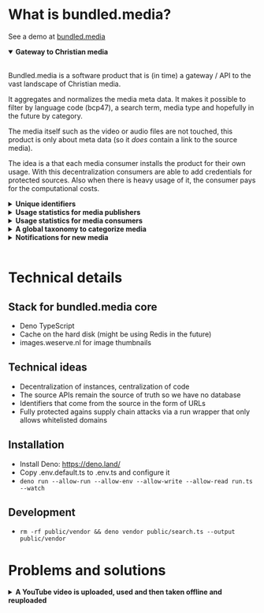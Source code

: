 # What is bundled.media?

See a demo at [bundled.media](https://bundled.media)

<details open>
<summary><strong>Gateway to Christian media</strong></summary>
<br>

Bundled.media is a software product that is (in time) a gateway / API to the vast landscape of Christian media. 

It aggregates and normalizes the media meta data. It makes it possible to filter by language code (bcp47), a search term, media type and hopefully in the future by category.

The media itself such as the video or audio files are not touched, this product is only about meta data (so it _does_ contain a link to the source media).

The idea is a that each media consumer installs the product for their own usage. With this decentralization consumers are able to add credentials for protected sources. Also when there is heavy usage of it, the consumer pays for the computational costs.

</details>

<details>
<summary><strong>Unique identifiers</strong></summary>
<br>

To allow for a unified global gateway to Christian media, we need unique identifiers. One of the world its standards for this are URIs / URLs. An URI (uniform resource identifier) is very similar to an URL. A URL is also known as a link. Example link: https://example.com/hello-world. The main difference is that a URI does not need to resolve to a resource. Our ideal is to have resolvable identifiers so URLs are better, but URIs are allowed. 

YouTube URLs can be used as unique identifiers. Some media publishers, publish the same video to YouTube and also to Vimeo, so how will we deal with that? We could have a file inside this repository containing data that tells that one YouTube link is the same as one Vimeo link. The RDF technology allows for such use cases. We would need to have a canonical URL, the primary one. Other URLs can resolve to the same video / media item. This way we would have unique identifiers. 

We can have fallbacks to aliasses if the YouTube one is not available anymore. Media publishers should take the responsiblity to have their unique identifiers as stable as they can provide, but sometimes things might happen, that are hard to prevent or it might even be out of the control of the media publisher. Hence the need for a way of aliassing.

</details>

<details>
<summary><strong>Usage statistics for media publishers</strong></summary>
<br>

When media is used, we want to send back usage statistics to the media publisher. One way of implementing this is by having media publisher specific functionality when a certain URL is called. This would require media consumers who want to use media offline, to call this specific URL when the device is back online. The main target audience for this are the wifi boxes such as ConnectBox and others.

This would require usage of special crafted URLs. We do not make the consumers very dependent on bundled.media, we would prefer a better way. One option would be to have the special URL also contain the source URL. 

Example: `https://organization-c-bundled.media/open/https://www.youtube.com/watch?v=5mZFXfYEYRY`

This would be good when a consumer decides to no longer use bundled.media. It would even allow for storing the target source URL in the database and when calling that, prefix it with the URL of their bundled.media instance. A similar trick is used for image resizing services such as images.weserve.nl.

Intergration into existing systems is peanuts because only this URL needs to be added in the templating layer. When the URL is not known / not claimed by a DataSource a redirect does happen.

</details>

<details>
<summary><strong>Usage statistics for media consumers</strong></summary>
<br>

What if consumers could see what media is often used? We want to create a way to have insight into the statistics. It might be an option to opt in for world wide media statistics, and when that mode is used, and consumers do use a specific URL that first calls this product and then redirects to the source URL, that it would send statistics to an aggregating place, a time series database that keeps track of usage. This URL is described in 'Usage statistics for media publishers'.

</details>

<details>
<summary><strong>A global taxonomy to categorize media</strong></summary>
<br>

With unique identifiers in place we also create categories for an identifier. Imagine searching through the vast landscape of Christian media with categories. The great thing with the proposed solution is that categorization does not need to happen at the media publisher. Initiatives could be created where a taxonomy is created for the top 600 media items from the Christian media landscape. 

Imagine a taxonomy of categories, another taxonomy for keywords, one for target audience, one with ministry categories or a taxonomy that targets the audience where they are in their journey with Christ (see the gray matrix). These taxonomies can al be different initiatives started by different organizations or working groups. At some stage we would only need to support them here in bundled.media.

We hope to bootstrap a taxonomy of categories. We hope to create one that will become the standard taxonomy for christian media. The scope of this product is not fully described here. We will start with English but hope to translate into many languages. We will begin small with a small set of categories and will put effort into create logical categorization similar to library systems.

This taxonomy will make it possible for ministries to have systems where they search for media, curate media, apply that media to their website, and have their audience filter media in a very good way.

</details>

<details>
<summary><strong>Notifications for new media</strong></summary>
<br>

Would it be possible to subscribe to a search query, so that when new content is found you can get a notification? This would be awesome and ministries / media consumers could subscribe to media that would perfectly fit their audience. This might be a sub product that periodically calls bundled.media.  

</details>

<br>

# Technical details

## Stack for bundled.media core
- Deno TypeScript
- Cache on the hard disk (might be using Redis in the future)
- images.weserve.nl for image thumbnails

## Technical ideas

- Decentralization of instances, centralization of code
- The source APIs remain the source of truth so we have no database
- Identifiers that come from the source in the form of URLs
- Fully protected agains supply chain attacks via a run wrapper that only allows whitelisted domains

## Installation

- Install Deno: https://deno.land/
- Copy .env.default.ts to .env.ts and configure it
- `deno run --allow-run --allow-env --allow-write --allow-read run.ts --watch`

## Development

- `rm -rf public/vendor && deno vendor public/search.ts --output public/vendor`

# Problems and solutions

<details>
<summary><strong>A YouTube video is uploaded, used and then taken offline and reuploaded</strong></summary>
<br>

When using the URL scheme as described at 'Usage statistics for media publishers' a failing URL is noticed by the statistics component. Technically we would be able to create a component where people could subscribe to failing URLs in their DataSource. When this URL would be propagated not by YouTube itself but by an API of a Media Publisher it is even possible to notify the publisher that media consumers are using their broken URL.

The next step would be to add the broken URL to the list of URL aliasses in the media.bundled repository (not yet existing). That file would be read each time a URL is used that is returning a 404. A challenge there is partitioning. It should be a design requirement that the memory of bundled.media is emptied after each request. We should not have too much memory in use while idle because that would not scale very well. This means that the current solution is only a direction and not a full idea for a solution yet.

The reason for this is: A YouTube URL may be from any Media Publisher. To make the link between these two we could have a map but loading maps of hundredth of thousands of links is not good for the memory. A possible solution is to make these on the hard disk in a way that we can easily resolve. We could base64 encode them and see if the file exists for example.

</details>

